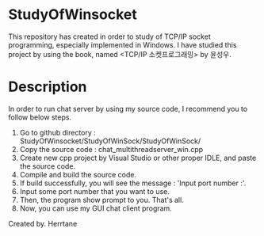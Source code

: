 # StudyOfWinsocket

This repository has created in order to study of TCP/IP socket programming, especially implemented in Windows. I have studied this project by using the book, named <TCP/IP 소켓프로그래밍> by 윤성우.

# Description

In order to run chat server by using my source code, I recommend you to follow below steps.

1. Go to github directory : StudyOfWinsocket/StudyOfWinSock/StudyOfWinSock/
2. Copy the source code : chat_multithreadserver_win.cpp
3. Create new cpp project by Visual Studio or other proper IDLE, and paste the source code.
4. Compile and build the source code.
5. If build successfully, you will see the message : 'Input port number :'.
6. Input some port number that you want to use.
7. Then, the program show prompt to you. That's all.
8. Now, you can use my GUI chat client program.

Created by. Herrtane
